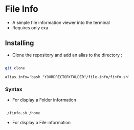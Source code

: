 # File Info

- A simple file information viewer into the terminal 
- Requires only exa 

## Installing

- Clone the repository and add an alias to the directory :

```bash

git clone 

```




```
alias info='bash "YOURDRECTORYFOLDER"/file-info/finfo.sh'

```

### Syntax

- For display a Folder information

```bash

./finfo.sh /home

```

- For display a File information

```bash



```
